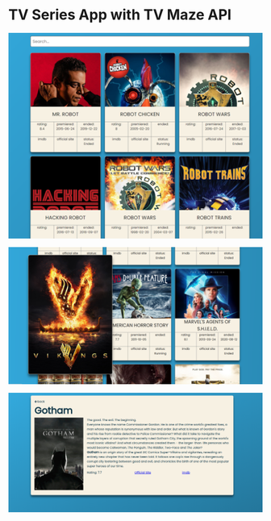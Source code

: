 # TV Series App with TV Maze API

![alt text](src/img/demo.png)

![alt text](src/img/demo2.png)

![alt text](src/img/demo3.png)